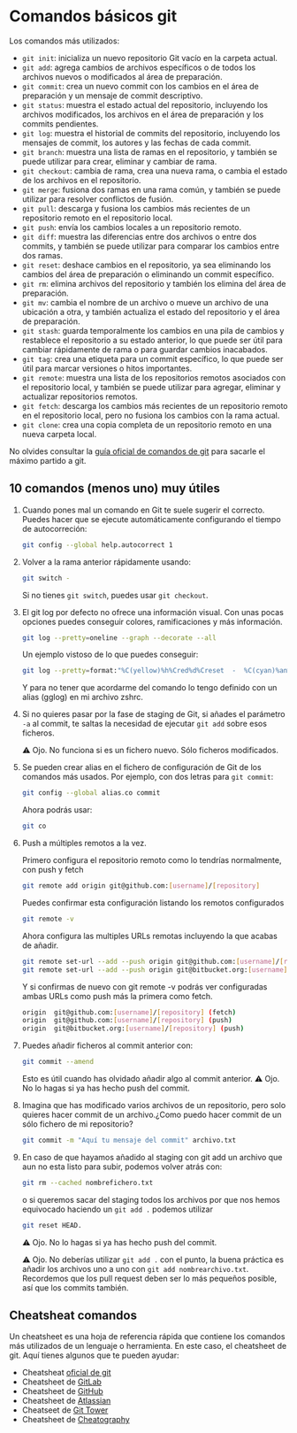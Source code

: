 # Comandos básicos git

Los comandos más utilizados:

- `git init`: inicializa un nuevo repositorio Git vacío en la carpeta actual.
- `git add`: agrega cambios de archivos específicos o de todos los archivos nuevos o modificados al área de preparación.
- `git commit`: crea un nuevo commit con los cambios en el área de preparación y un mensaje de commit descriptivo.
- `git status`: muestra el estado actual del repositorio, incluyendo los archivos modificados, los archivos en el área de preparación y los commits pendientes.
- `git log`: muestra el historial de commits del repositorio, incluyendo los mensajes de commit, los autores y las fechas de cada commit.
- `git branch`: muestra una lista de ramas en el repositorio, y también se puede utilizar para crear, eliminar y cambiar de rama.
- `git checkout`: cambia de rama, crea una nueva rama, o cambia el estado de los archivos en el repositorio.
- `git merge`: fusiona dos ramas en una rama común, y también se puede utilizar para resolver conflictos de fusión.
- `git pull`: descarga y fusiona los cambios más recientes de un repositorio remoto en el repositorio local.
- `git push`: envía los cambios locales a un repositorio remoto.
- `git diff`: muestra las diferencias entre dos archivos o entre dos commits, y también se puede utilizar para comparar los cambios entre dos ramas.
- `git reset`: deshace cambios en el repositorio, ya sea eliminando los cambios del área de preparación o eliminando un commit específico.
- `git rm`: elimina archivos del repositorio y también los elimina del área de preparación.
- `git mv`: cambia el nombre de un archivo o mueve un archivo de una ubicación a otra, y también actualiza el estado del repositorio y el área de preparación.
- `git stash`: guarda temporalmente los cambios en una pila de cambios y restablece el repositorio a su estado anterior, lo que puede ser útil para cambiar rápidamente de rama o para guardar cambios inacabados.
- `git tag`: crea una etiqueta para un commit específico, lo que puede ser útil para marcar versiones o hitos importantes.
- `git remote`: muestra una lista de los repositorios remotos asociados con el repositorio local, y también se puede utilizar para agregar, eliminar y actualizar repositorios remotos.
- `git fetch`: descarga los cambios más recientes de un repositorio remoto en el repositorio local, pero no fusiona los cambios con la rama actual.
- `git clone`: crea una copia completa de un repositorio remoto en una nueva carpeta local.

No olvides consultar la [guía oficial de comandos de git](https://git-scm.com/docs/git) para sacarle el máximo partido a git.


## 10 comandos (menos uno) muy útiles

1. Cuando pones mal un comando en Git te suele sugerir el correcto. Puedes hacer que se ejecute automáticamente configurando el tiempo de autocorreción:

    ```bash
    git config --global help.autocorrect 1
    ```

2. Volver a la rama anterior rápidamente usando:

    ```bash
    git switch -
    ```

    Si no tienes `git switch`, puedes usar `git checkout`.

3. El git log por defecto no ofrece una información visual. Con unas pocas opciones puedes conseguir colores, ramificaciones y más información.

    ```bash
    git log --pretty=oneline --graph --decorate --all
    ```

    Un ejemplo vistoso de lo que puedes conseguir:

    ```bash
    git log --pretty=format:"%C(yellow)%h%Cred%d%Creset  -  %C(cyan)%an%Creset:  '%s'    %Cgreen(%cr)%Creset"
    ```

    Y para no tener que acordarme del comando lo tengo definido con un alias (gglog) en mi archivo zshrc.

4. Si no quieres pasar por la fase de staging de Git, si añades el parámetro `-a` al commit, te saltas la necesidad de ejecutar `git add` sobre esos ficheros.

    ⚠️ Ojo. No funciona si es un fichero nuevo. Sólo ficheros modificados.

5. Se pueden crear alias en el fichero de configuración de Git de los comandos más usados. Por ejemplo, con dos letras para `git commit`:

    ```bash
    git config --global alias․co commit
    ```

    Ahora podrás usar:

    ```bash
    git co
    ```

6. Push a múltiples remotos a la vez.

    Primero configura el repositorio remoto como lo tendrías normalmente, con push y fetch

    ```bash
    git remote add origin git@github.com:[username]/[repository]
    ```

    Puedes confirmar esta configuración listando los remotos configurados

    ```bash
    git remote -v
    ```

    Ahora configura las multiples URLs remotas incluyendo la que acabas de añadir.

    ```bash
    git remote set-url --add --push origin git@github.com:[username]/[repository]
    git remote set-url --add --push origin git@bitbucket.org:[username]/[repository]
    ```

    Y si confirmas de nuevo con git remote -v podrás ver configuradas ambas URLs como push más la primera como fetch.

    ```bash
    origin	git@github.com:[username]/[repository] (fetch)
    origin	git@github.com:[username]/[repository] (push)
    origin	git@bitbucket.org:[username]/[repository] (push)
    ```

7. Puedes añadir ficheros al commit anterior con:

    ```bash
    git commit --amend
    ```

    Esto es útil cuando has olvidado añadir algo al commit anterior.
    ⚠️ Ojo. No lo hagas si ya has hecho push del commit.

8. Imagina que has modificado varios archivos de un repositorio, pero solo quieres hacer commit de un archivo.¿Como puedo hacer commit de un sólo fichero de mi repositorio?

    ```bash
    git commit -m "Aquí tu mensaje del commit" archivo.txt
    ```

9. En caso de que hayamos añadido al staging con git add un archivo que aun no esta listo para subir, podemos volver atrás con:

    ```bash
    git rm --cached nombrefichero.txt
    ```
    
    o si queremos sacar del staging todos los archivos por que nos hemos equivocado haciendo un `git add .` podemos utilizar 
    ```bash
    git reset HEAD. 
    ```
    ⚠️ Ojo. No lo hagas si ya has hecho push del commit.

    ⚠️ Ojo. No deberías utilizar `git add .` con el punto, la buena práctica es añadir los archivos uno a uno con `git add nombrearchivo.txt`. Recordemos que los pull request deben ser lo más pequeños posible, así que los commits también.

## Cheatsheat comandos
Un cheatsheet es una hoja de referencia rápida que contiene los comandos más utilizados de un lenguaje o herramienta. En este caso, el cheatsheet de git. Aquí tienes algunos que te pueden ayudar:
- Cheatsheat [oficial de git](https://training.github.com/downloads/es_ES/github-git-cheat-sheet/)
- Cheatsheet de [GitLab](https://about.gitlab.com/images/press/git-cheat-sheet.pdf)
- Cheatsheet de [GitHub](https://education.github.com/git-cheat-sheet-education.pdf)
- Cheatsheet de [Atlassian](https://www.atlassian.com/es/git/tutorials/atlassian-git-cheatsheet)
- Cheatseet de [Git Tower](https://www.git-tower.com/blog/git-cheat-sheet/)
- Cheatsheet de [Cheatography](https://cheatography.com/itsellej/cheat-sheets/git-commands/)
